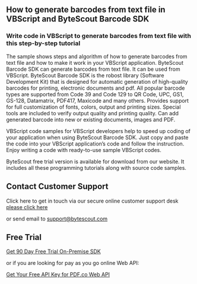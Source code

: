 ## How to generate barcodes from text file in VBScript and ByteScout Barcode SDK

### Write code in VBScript to generate barcodes from text file with this step-by-step tutorial

The sample shows steps and algorithm of how to generate barcodes from text file and how to make it work in your VBScript application. ByteScout Barcode SDK can generate barcodes from text file. It can be used from VBScript. ByteScout Barcode SDK is the robost library (Software Development Kit) that is designed for automatic generation of high-quality barcodes for printing, electronic documents and pdf. All popular barcode types are supported from Code 39 and Code 129 to QR Code, UPC, GS1, GS-128, Datamatrix, PDF417, Maxicode and many others. Provides support for full customization of fonts, colors, output and printing sizes. Special tools are included to verify output quality and printing quality. Can add generated barcode into new or existing documents, images and PDF.

VBScript code samples for VBScript developers help to speed up coding of your application when using ByteScout Barcode SDK. Just copy and paste the code into your VBScript application’s code and follow the instruction. Enjoy writing a code with ready-to-use sample VBScript codes.

ByteScout free trial version is available for download from our website. It includes all these programming tutorials along with source code samples.

## Contact Customer Support

Click here to get in touch via our secure online customer support desk [please click here](https://bytescout.zendesk.com/hc/en-us/requests/new?subject=ByteScout%20Barcode%20SDK%20Question)

or send email to [support@bytescout.com](mailto:support@bytescout.com?subject=ByteScout%20Barcode%20SDK%20Question) 

## Free Trial

[Get 90 Day Free Trial On-Premise SDK](https://bytescout.com/download/web-installer?utm_source=github-readme)

or if you are looking for pay as you go online Web API:

[Get Your Free API Key for PDF.co Web API](https://pdf.co/documentation/api?utm_source=github-readme)